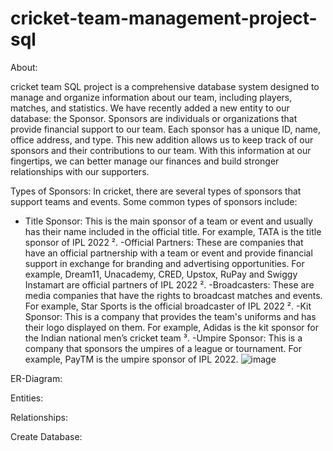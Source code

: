 # cricket-team-management-project-sql
About:

cricket team SQL project is a comprehensive database system designed to manage and organize information about our team, including players, matches, and statistics. We have recently added a new entity to our database: the Sponsor. Sponsors are individuals or organizations that provide financial support to our team. Each sponsor has a unique ID, name, office address, and type. This new addition allows us to keep track of our sponsors and their contributions to our team. With this information at our fingertips, we can better manage our finances and build stronger relationships with our supporters.

Types of Sponsors:
In cricket, there are several types of sponsors that support teams and events. Some common types of sponsors include:

- Title Sponsor: This is the main sponsor of a team or event and usually has their name included in the official title. For example, TATA is the title sponsor of IPL 2022 ².
-Official Partners: These are companies that have an official partnership with a team or event and provide financial support in exchange for branding and advertising opportunities. For example, Dream11, Unacademy, CRED, Upstox, RuPay and Swiggy Instamart are official partners of IPL 2022 ².
-Broadcasters: These are media companies that have the rights to broadcast matches and events. For example, Star Sports is the official broadcaster of IPL 2022 ².
-Kit Sponsor: This is a company that provides the team's uniforms and has their logo displayed on them. For example, Adidas is the kit sponsor for the Indian national men’s cricket team ³.
-Umpire Sponsor: This is a company that sponsors the umpires of a league or tournament. For example, PayTM is the umpire sponsor of IPL 2022.
![image](https://github.com/RAMANAN31/cricket-team-management-project-sql/assets/112418260/5ba88006-3a8e-4b40-9feb-6fe514e53bd0)

ER-Diagram:



Entities:




Relationships:

Create Database:



